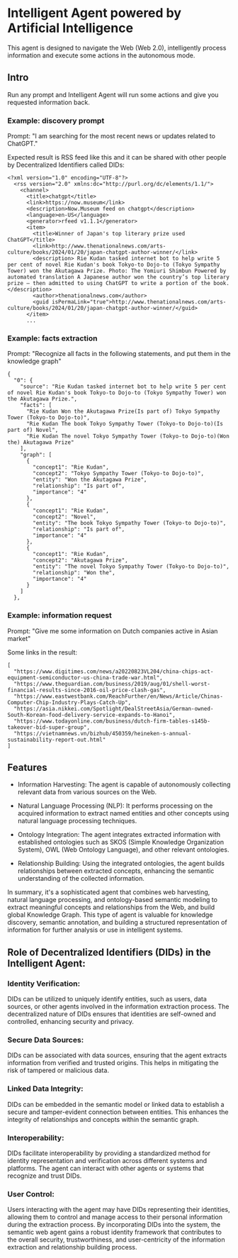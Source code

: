 # Intelligent Agent powered by Artificial Intelligence

This agent is designed to navigate the Web (Web 2.0), intelligently process information and execute some actions in the autonomous mode.

## Intro

Run any prompt and Intelligent Agent will run some actions and give you requested information back. 

### Example: discovery prompt
Prompt: "I am searching for the most recent news or updates related to ChatGPT."

Expected result is RSS feed like this and it can be shared with other people by Decentralized Identifiers called DIDs:
```
<?xml version="1.0" encoding="UTF-8"?>
  <rss version="2.0" xmlns:dc="http://purl.org/dc/elements/1.1/">
    <channel>
      <title>chatgpt</title>
      <link>https://now.museum</link>
      <description>Now.Museum feed on chatgpt</description>
      <language>en-US</language>
      <generator>rfeed v1.1.1</generator>
      <item>
        <title>Winner of Japan's top literary prize used ChatGPT</title>
        <link>http://www.thenationalnews.com/arts-culture/books/2024/01/20/japan-chatgpt-author-winner/</link>
        <description> Rie Kudan tasked internet bot to help write 5 per cent of novel Rie Kudan's book Tokyo-to Dojo-to (Tokyo Sympathy Tower) won the Akutagawa Prize. Photo: The Yomiuri Shimbun Powered by automated translation A Japanese author won the country’s top literary prize – then admitted to using ChatGPT to write a portion of the book.</description>
        <author>thenationalnews.com</author>
        <guid isPermaLink="true">http://www.thenationalnews.com/arts-culture/books/2024/01/20/japan-chatgpt-author-winner/</guid>
      </item>
      ...
```
### Example: facts extraction
Prompt: "Recognize all facts in the following statements, and put them in the knowledge graph"
```
{
  "0": {
    "source": "Rie Kudan tasked internet bot to help write 5 per cent of novel Rie Kudan's book Tokyo-to Dojo-to (Tokyo Sympathy Tower) won the Akutagawa Prize.",
    "facts": [
      "Rie Kudan Won the Akutagawa Prize(Is part of) Tokyo Sympathy Tower (Tokyo-to Dojo-to)",
      "Rie Kudan The book Tokyo Sympathy Tower (Tokyo-to Dojo-to)(Is part of) Novel",
      "Rie Kudan The novel Tokyo Sympathy Tower (Tokyo-to Dojo-to)(Won the) Akutagawa Prize"
    ],
    "graph": [
      {
        "concept1": "Rie Kudan",
        "concept2": "Tokyo Sympathy Tower (Tokyo-to Dojo-to)",
        "entity": "Won the Akutagawa Prize",
        "relationship": "Is part of",
        "importance": "4"
      },
      {
        "concept1": "Rie Kudan",
        "concept2": "Novel",
        "entity": "The book Tokyo Sympathy Tower (Tokyo-to Dojo-to)",
        "relationship": "Is part of",
        "importance": "4"
      },
      {
        "concept1": "Rie Kudan",
        "concept2": "Akutagawa Prize",
        "entity": "The novel Tokyo Sympathy Tower (Tokyo-to Dojo-to)",
        "relationship": "Won the",
        "importance": "4"
      }
    ]
  },
```
### Example: information request
Prompt: "Give me some information on Dutch companies active in Asian market" 

Some links in the result:
```
[
  "https://www.digitimes.com/news/a20220823VL204/china-chips-act-equipment-semiconductor-us-china-trade-war.html",
  "https://www.theguardian.com/business/2019/aug/01/shell-worst-financial-results-since-2016-oil-price-clash-gas",
  "https://www.eastwestbank.com/ReachFurther/en/News/Article/Chinas-Computer-Chip-Industry-Plays-Catch-Up",
  "https://asia.nikkei.com/Spotlight/DealStreetAsia/German-owned-South-Korean-food-delivery-service-expands-to-Hanoi",
  "https://www.todayonline.com/business/dutch-firm-tables-s145b-takeover-bid-super-group",
  "https://vietnamnews.vn/bizhub/450359/heineken-s-annual-sustainability-report-out.html"
]
```
## Features

* Information Harvesting: The agent is capable of autonomously collecting relevant data from various sources on the Web.

* Natural Language Processing (NLP): It performs processing on the acquired information to extract named entities and other concepts using natural language processing techniques.

* Ontology Integration: The agent integrates extracted information with established ontologies such as SKOS (Simple Knowledge Organization System), OWL (Web Ontology Language), and other relevant ontologies.

* Relationship Building: Using the integrated ontologies, the agent builds relationships between extracted concepts, enhancing the semantic understanding of the collected information.

In summary, it's a sophisticated agent that combines web harvesting, natural language processing, and ontology-based semantic modeling to extract meaningful concepts and relationships from the Web, and build global Knowledge Graph. This type of agent is valuable for knowledge discovery, semantic annotation, and building a structured representation of information for further analysis or use in intelligent systems.

## Role of Decentralized Identifiers (DIDs) in the Intelligent Agent:

### Identity Verification:

DIDs can be utilized to uniquely identify entities, such as users, data sources, or other agents involved in the information extraction process.
The decentralized nature of DIDs ensures that identities are self-owned and controlled, enhancing security and privacy.
### Secure Data Sources:

DIDs can be associated with data sources, ensuring that the agent extracts information from verified and trusted origins.
This helps in mitigating the risk of tampered or malicious data.
### Linked Data Integrity:

DIDs can be embedded in the semantic model or linked data to establish a secure and tamper-evident connection between entities.
This enhances the integrity of relationships and concepts within the semantic graph.
### Interoperability:

DIDs facilitate interoperability by providing a standardized method for identity representation and verification across different systems and platforms.
The agent can interact with other agents or systems that recognize and trust DIDs.
### User Control:

Users interacting with the agent may have DIDs representing their identities, allowing them to control and manage access to their personal information during the extraction process.
By incorporating DIDs into the system, the semantic web agent gains a robust identity framework that contributes to the overall security, trustworthiness, and user-centricity of the information extraction and relationship building process.






